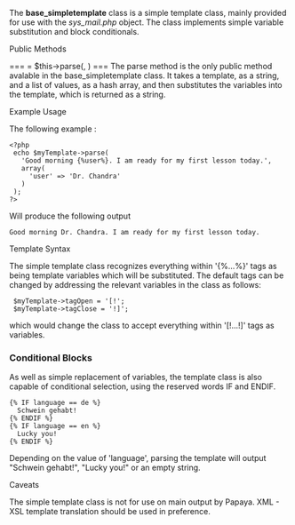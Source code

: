 
The **base_simpletemplate** class is a simple template class, mainly provided for use with the *sys_mail.php* object. The class implements simple variable substitution and block conditionals.

Public Methods

=== <string> = \$this-\>parse(<string>, <array>) === The parse method is the only public method avalable in the base_simpletemplate class. It takes a template, as a string, and a list of values, as a hash array, and then substitutes the variables into the template, which is returned as a string.

Example Usage

The following example :

    <?php
     echo $myTemplate->parse(
       'Good morning {%user%}. I am ready for my first lesson today.',
       array(
         'user' => 'Dr. Chandra'
       )
     );
    ?>

Will produce the following output

    Good morning Dr. Chandra. I am ready for my first lesson today.

Template Syntax

The simple template class recognizes everything within '{%...%}' tags as being template variables which will be substituted. The default tags can be changed by addressing the relevant variables in the class as follows:

     $myTemplate->tagOpen = '[!';
     $myTemplate->tagClose = '!]';

which would change the class to accept everything within '[!...!]' tags as variables.

### Conditional Blocks

As well as simple replacement of variables, the template class is also capable of conditional selection, using the reserved words IF and ENDIF.

    {% IF language == de %}
      Schwein gehabt!
    {% ENDIF %}
    {% IF language == en %}
      Lucky you!
    {% ENDIF %}

Depending on the value of 'language', parsing the template will output "Schwein gehabt!", "Lucky you!" or an empty string.

Caveats

The simple template class is not for use on main output by Papaya. XML - XSL template translation should be used in preference.

